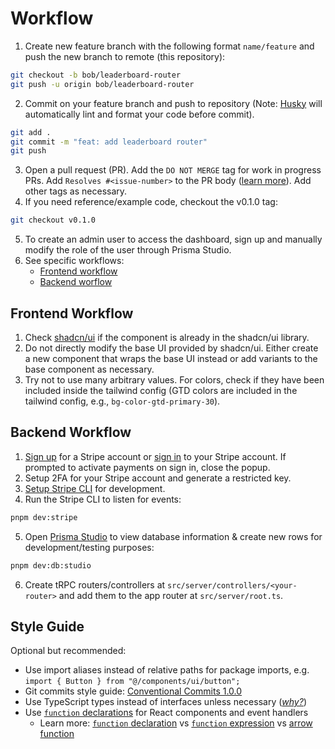 # Workflow

1. Create new feature branch with the following format `name/feature` and push the new branch to remote (this repository):

```bash
git checkout -b bob/leaderboard-router
git push -u origin bob/leaderboard-router
```

2. Commit on your feature branch and push to repository (Note: [Husky](https://typicode.github.io/husky/) will automatically lint and format your code before commit).

```bash
git add .
git commit -m "feat: add leaderboard router"
git push
```

3. Open a pull request (PR). Add the `DO NOT MERGE` tag for work in progress PRs. Add `Resolves #<issue-number>` to the PR body ([learn more](https://docs.github.com/en/issues/tracking-your-work-with-issues/linking-a-pull-request-to-an-issue)). Add other tags as necessary.
4. If you need reference/example code, checkout the v0.1.0 tag:

```bash
git checkout v0.1.0
```

5. To create an admin user to access the dashboard, sign up and manually modify the role of the user through Prisma Studio.
6. See specific workflows:
   - [Frontend workflow](#frontend-workflow-construction)
   - [Backend worflow](#backend-workflow)

## Frontend Workflow

1. Check [shadcn/ui](https://ui.shadcn.com/docs/components/accordion) if the component is already in the shadcn/ui library.
2. Do not directly modify the base UI provided by shadcn/ui. Either create a new component that wraps the base UI instead or add variants to the base component as necessary.
3. Try not to use many arbitrary values. For colors, check if they have been included inside the tailwind config (GTD colors are included in the tailwind config, e.g., `bg-color-gtd-primary-30`).

## Backend Workflow

1. [Sign up](https://dashboard.stripe.com/register) for a Stripe account or [sign in](https://dashboard.stripe.com/login) to your Stripe account. If prompted to activate payments on sign in, close the popup.
2. Setup 2FA for your Stripe account and generate a restricted key.
3. [Setup Stripe CLI](https://stripe.com/docs/stripe-cli) for development.
4. Run the Stripe CLI to listen for events:

```bash
pnpm dev:stripe
```

5. Open [Prisma Studio](https://www.prisma.io/studio) to view database information & create new rows for development/testing purposes:

```bash
pnpm dev:db:studio
```

6. Create tRPC routers/controllers at `src/server/controllers/<your-router>` and add them to the app router at `src/server/root.ts`.

## Style Guide

Optional but recommended:

- Use import aliases instead of relative paths for package imports, e.g. `import { Button } from "@/components/ui/button";`
- Git commits style guide: [Conventional Commits 1.0.0](https://www.conventionalcommits.org/en/v1.0.0/)
- Use TypeScript types instead of interfaces unless necessary ([_why?_](https://youtu.be/zM9UPcIyyhQ?si=TI7vrg4OZAOpBd1x))
- Use [`function` declarations](https://developer.mozilla.org/en-US/docs/Web/JavaScript/Reference/Statements/function) for React components and event handlers
  - Learn more: [`function` declaration](https://developer.mozilla.org/en-US/docs/Web/JavaScript/Reference/Statements/function#hoisting) vs [`function` expression](https://developer.mozilla.org/en-US/docs/Web/JavaScript/Reference/Operators/function) vs [arrow function](https://developer.mozilla.org/en-US/docs/Web/JavaScript/Reference/Functions/Arrow_functions)
